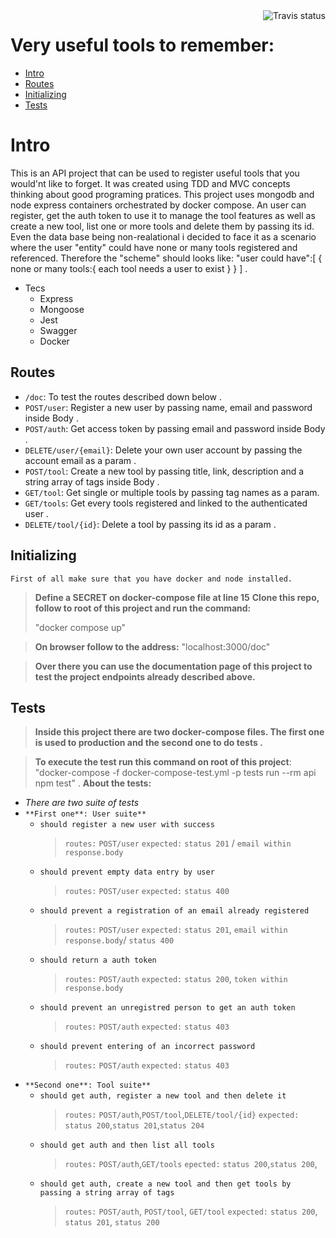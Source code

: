 <img align="right" alt="Travis status"  src="https://travis-ci.com/ChernoBen/vuttr.svg?token=c62HYvrR3yxRwZfGvY8o&branch=main" />


# Very useful tools to remember:

 - [Intro](#intro)
 - [Routes](#routes)
 - [Initializing](#init)
 - [Tests](#tests)
 

# Intro <a name="intro"></a>

This is an API project that can be used to register useful tools that you would'nt like to forget.
It was created using TDD and MVC concepts thinking about good programing pratices.
This project uses mongodb and node express containers orchestrated by docker compose.
An user can register, get the auth token to use it to manage the tool features as well as create a new tool, list one or more tools and delete them by passing its id.
Even the data base being non-realational i decided to face it as a scenario where the user "entity" could have none or many tools registered and referenced. Therefore the "scheme" should looks like:
"user could have":[
    {
        none or many tools:{
            each tool needs a user to exist
        }
    }
] .
- Tecs
    - Express
    - Mongoose
    - Jest
    - Swagger
    - Docker



## Routes <a name ="routes"></a>
- `/doc`: To test the routes described down below .
- `POST/user`: Register a new user by passing name, email and password inside Body .
- `POST/auth`: Get access token by passing email and password inside Body .
- `DELETE/user/{email}`: Delete your own user account by passing the account email as a param .
- `POST/tool`: Create a new tool by passing title, link, description and a string array of tags inside Body .
- `GET/tool`: Get single or multiple tools by passing tag names as a param.
- `GET/tools`: Get every tools registered and linked to the authenticated user .
- `DELETE/tool/{id}`: Delete a tool by passing its id as a param .
## Initializing<a name="init"></a>
`First of all make sure that you have docker and node installed.`
> **Define a SECRET on docker-compose file at line 15**
> **Clone this repo, follow to root of this project and run the command:**
> 
> "docker compose up"

>**On browser follow to the address:**
> "localhost:3000/doc"

>**Over there you can use the documentation page of this project to test the project endpoints already described above.**

## Tests<a name="tests"></a>
> **Inside this project there are two docker-compose files. The first one is used to production and the second one to do tests .**

>**To execute the test run this command on root of this project**:                                                                     				
>"docker-compose -f docker-compose-test.yml -p tests run --rm api npm test" .
**About the tests:**
 - *There are two suite of tests*
 - `**First one**: User suite**`
    - `should register a new user with success`
        >`routes:` `POST/user`
        >`expected:` `status 201` / `email within response.body`
    - `should prevent empty data entry by user`
        >`routes:` `POST/user`
        >`expected:` `status 400`
    - `should prevent a registration of an email already registered`
        >`routes:` `POST/user`
        >`expected:` `status 201`, `email within response.body`/ `status 400`   
    - `should return a auth token`
        >`routes:` `POST/auth`
        >`expected:` `status 200`, `token within response.body`
    - `should prevent an unregistred person to get an auth token`
        >`routes:` `POST/auth`
        >`expected:` `status 403` 
    - `should prevent entering of an incorrect password`
        >`routes:` `POST/auth`
        >`expected:` `status 403 `
 - `**Second one**: Tool suite**`
    - `should get auth, register a new tool and then delete it`
        >`routes:` `POST/auth`,`POST/tool`,`DELETE/tool/{id}`
        >`expected:` `status 200`,`status 201`,`status 204`
    - `should get auth and then list all tools`
        >`routes:` `POST/auth`,`GET/tools`
        >`epected:` `status 200`,`status 200`,
    - `should get auth, create a new tool and then get tools by passing a string array of tags`
        >`routes:` `POST/auth`, `POST/tool`, `GET/tool`
        >`expected:` `status 200`, `status 201`, `status 200`
